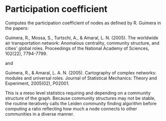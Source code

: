 # Participation coefficient

Computes the participation coefficient of nodes as defined by R. Guimera in the papers:

Guimera, R., Mossa, S., Turtschi, A., & Amaral, L. N. (2005).
The worldwide air transportation network: Anomalous centrality, community structure, and cities' global roles. Proceedings of the National Academy of Sciences, 102(22), 7794-7799.

and

Guimera, R., & Amaral, L. A. N. (2005). Cartography of complex networks: modules and universal roles. Journal of Statistical Mechanics: Theory and Experiment, 2005(02), P02001.

This is a meso level statistics requiring and depending on a community structure of the graph. Because community structures may not be stable, the routine iteratively calls the Leiden community finding algorithm before computing a ratio reflecting how much a node connects to other communities in a diverse manner.